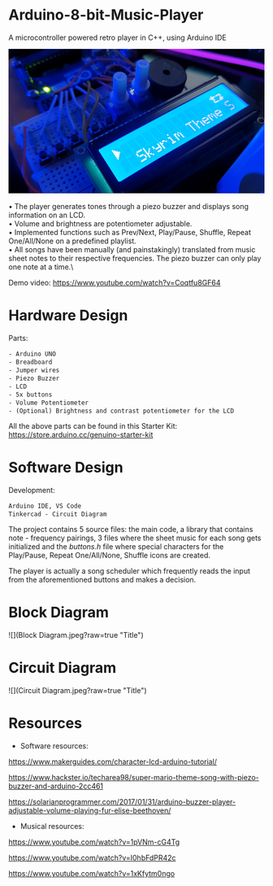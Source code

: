 # Arduino-8-bit-Music-Player
A microcontroller powered retro player in C++, using Arduino IDE

![](Demo.png?raw=true "Title")

• The player generates tones through a piezo buzzer and displays song information on an LCD.\
• Volume and brightness are potentiometer adjustable.\
• Implemented functions such as Prev/Next, Play/Pause, Shuffle, Repeat One/All/None on a predefined playlist.\
• All songs have been manually (and painstakingly) translated from music sheet notes to their respective frequencies. The piezo buzzer can only play one note at a time.\

Demo video: https://www.youtube.com/watch?v=Coqtfu8GF64

# Hardware Design

Parts:

    - Arduino UNO
    - Breadboard
    - Jumper wires
    - Piezo Buzzer
    - LCD
    - 5x buttons
    - Volume Potentiometer
    - (Optional) Brightness and contrast potentiometer for the LCD

All the above parts can be found in this Starter Kit: https://store.arduino.cc/genuino-starter-kit

# Software Design

Development:

    Arduino IDE, VS Code
    Tinkercad - Circuit Diagram
    
The project contains 5 source files: the main code, a library that contains note - frequency pairings, 3 files where the sheet music for each song gets initialized and the _buttons.h_ file where special characters for the Play/Pause, Repeat One/All/None, Shuffle icons are created.

The player is actually a song scheduler which frequently reads the input from the aforementioned buttons and makes a decision.

# Block Diagram
![](Block Diagram.jpeg?raw=true "Title")

# Circuit Diagram
![](Circuit Diagram.jpeg?raw=true "Title")

# Resources

- Software resources:

https://www.makerguides.com/character-lcd-arduino-tutorial/

https://www.hackster.io/techarea98/super-mario-theme-song-with-piezo-buzzer-and-arduino-2cc461

https://solarianprogrammer.com/2017/01/31/arduino-buzzer-player-adjustable-volume-playing-fur-elise-beethoven/

- Musical resources:

https://www.youtube.com/watch?v=1pVNm-cG4Tg

https://www.youtube.com/watch?v=I0hbFdPR42c

https://www.youtube.com/watch?v=1xKfytm0ngo





